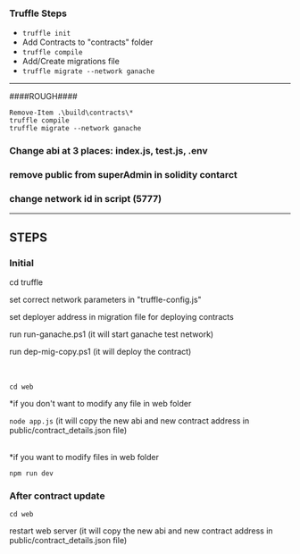 ### Truffle Steps

- `truffle init`
- Add Contracts to "contracts" folder
- `truffle compile`
- Add/Create  migrations file
- `truffle migrate --network ganache`

---
####ROUGH####

```
Remove-Item .\build\contracts\*
truffle compile
truffle migrate --network ganache
```

### Change abi at 3 places: index.js, test.js, .env
### remove public from superAdmin in solidity contarct
### change network id in script (5777)

---

## STEPS

### Initial

cd truffle

set correct network parameters in "truffle-config.js"

set deployer address in migration file for deploying contracts

run run-ganache.ps1 (it will start ganache test network)

run dep-mig-copy.ps1 (it will deploy the contract)

\
\
`cd web`

*if you don't want to modify any file in web folder

`node app.js` (it will copy the new abi and new contract address in public/contract_details.json file)

\
*if you want to modify files in web folder

`npm run dev`

### After contract update

`cd web`

restart web server (it will copy the new abi and new contract address in public/contract_details.json file)
